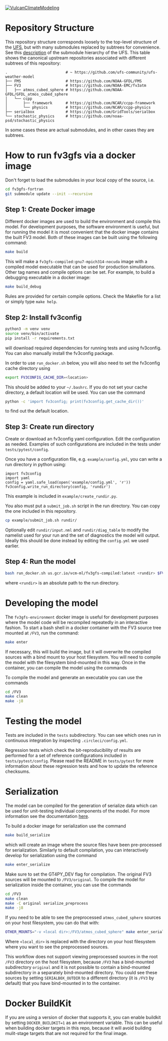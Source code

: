 [![VulcanClimateModeling](https://circleci.com/gh/VulcanClimateModeling/fv3gfs-fortran.svg?style=svg)](https://circleci.com/gh/VulcanClimateModeling/fv3gfs-fortran)

# Repository Structure

This repository structure corresponds loosely to the top-level structure of
the [UFS](https://github.com/ufs-community/ufs-weather-model), but with many
submodules replaced by subtrees for convenience. See this
[description](https://github.com/ufs-community/ufs-weather-model) of the
submodule hierarchy of the UFS. This table shows the canonical upstream
repositories associated with different subtrees of this repository:

```
.                          # ~ https://github.com/ufs-community/ufs-weather-model
├── FMS                    # https://github.com/NOAA-GFDL/FMS
├── FV3                    # https://github.com/NOAA-EMC/fv3atm
│   ├── atmos_cubed_sphere # https://github.com/NOAA-GFDL/GFDL_atmos_cubed_sphere
│   └── ccpp
│       ├── framework      # https://github.com/NCAR/ccpp-framework
│       └── physics        # https://github.com/NCAR/ccpp-physics
├── serialbox              # https://github.com/GridTools/serialbox
└── stochastic_physics     # https://github.com/noaa-psd/stochastic_physics
```

In some cases these are actual submodules, and in other cases they are
subtrees.

# How to run fv3gfs via a docker image

Don't forget to load the submodules in your local copy of the source, i.e.

```bash
cd fv3gfs-fortran
git submodule update --init --recursive
```

## Step 1: Create Docker image

Different docker images are used to build the environment and compile this
model. For development purposes, the software environment is useful, but for
running the model it is most convenient that the docker image contains the
built FV3 model. Both of these images can be built using the following command:

```bash
make build
```

This will make a `fv3gfs-compiled:gnu7-mpich314-nocuda` image with a compiled model executable
that can be used for production simuliations. Other tag names and compile options can be set. For example, to build a debugging executable in a docker image:

```bash
make build_debug
```

Rules are provided for certain compile options. Check the Makefile for a list or simply type `make help`.

## Step 2: Install fv3config

```bash
python3 -m venv venv
source venv/bin/activate
pip install -r requirements.txt
```

will download required dependencies for running tests and using fv3config. You can
also manually install the fv3config package.

In order to use `run_docker.sh` below, you will also need to set the fv3config
cache directory using

```bash
export FV3CONFIG_CACHE_DIR=<location>
```

This should be added to your `~/.bashrc`. If you do not set your cache directory, a default location will be used. You can use the command

```bash
python -c 'import fv3config; print(fv3config.get_cache_dir())'
```

to find out the default location.

## Step 3: Create run directory

Create or download an fv3config yaml configuration. Edit the configuration as needed.
Examples of such configurations are included in the tests under `tests/pytest/config`.

Once you have a configuration file, e.g. `example/config.yml`, you can write a run directory in python using:

```python3
import fv3config
import yaml
config = yaml.safe_load(open('example/config.yml', 'r'))
fv3config.write_run_directory(config, 'rundir')
```

This example is included in `example/create_rundir.py`.

You also must put a `submit_job.sh` script in the run directory. You can copy the one
included in this repository.

```bash
cp example/submit_job.sh rundir/
```

Optionally edit `rundir/input.nml` and `rundir/diag_table` to modify the namelist used
for your run and the set of diagnostics the model will output. Ideally this should be
done instead by editing the `config.yml` we used earlier.


## Step 4: Run the model

```bash
bash run_docker.sh us.gcr.io/vcm-ml/fv3gfs-compiled:latest <rundir> $FV3CONFIG_CACHE_DIR
```

where `<rundir>` is an absolute path to the run directory.

# Developing the model

The `fv3gfs-environment` docker image is useful for development purposes where the model code will be recompiled repeatedly in an interactive fashion. To start a bash shell in a docker container with the FV3 source tree mounted at `/FV3`, run the command:

```bash
make enter
```

If necessary, this will build the image, but it will overwrite the compiled sources
with a bind mount to your host filesystem. You will need to compile the model with
the filesystem bind-mounted in this way. Once in the container, you can compile the model using the commands

To compile the model and generate an executable you can use the commands

```bash
cd /FV3
make clean
make -j8
```

# Testing the model

Tests are included in the `tests` subdirectory. You can see which ones run in
continuous integration by inspecting `.circleci/config.yml`.

Regression tests which check the bit-reproducibility of results are
performed for a set of reference configurations included in `tests/pytest/config`.
Please read the README in `tests/pytest` for more information about these regression
tests and how to update the reference checksums.

# Serialization

The model can be compiled for the generation of serialize data which can be used for unit-testing individual components of the model. For more information see the documentation [here](tests/serialized_test_data_generation/README.md).

To build a docker image for serialization use the command

```bash
make build_serialize
```

which will create an image where the source files have been pre-processed for serialization. Similarly to default compilation, you can interactively develop
for serialization using the command

```bash
make enter_serialize
```

Make sure to set the GT4PY\_DEV flag for compilation. The original FV3 sources will be mounted to `/FV3/original`. To compile the model for serialization inside the container, you can use the commands

```bash
cd /FV3
make clean
make -C original serialize_preprocess
make -j8
```

If you need to be able to see the preprocessed `atmos_cubed_sphere` sources on your
host filesystem, you can do that with:

```bash
OTHER_MOUNTS="-v <local dir>:/FV3/atmos_cubed_sphere" make enter_serialize
```

Where `<local_dir>` is replaced with the directory on your host filesystem where you
want to see the preprocessed sources.

This workflow does not support viewing preprocessed sources in the root `/FV3` directory
on the host filesystem, because `/FV3` has a bind-mounted subdirectory `original` and
it is not possible to contain a bind-mounted subdirectory in a separately bind-mounted
directory. You could see these sources by setting `SERIALBOX_OUTDIR` to a different
directory (it is `/FV3` by default) that you have bind-mounted in to the container.

# Docker BuildKit

If you are using a version of docker that supports it, you can enable buildkit by
setting `DOCKER_BUILDKIT=1` as an environment variable. This can be useful when building docker targets in this repo, because it will avoid building mulit-stage targets that are not required for the final image.
